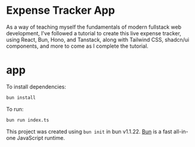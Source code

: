 # Expense Tracker App

As a way of teaching myself the fundamentals of modern fullstack web development, I've followed a tutorial to create this live expense tracker, using React, Bun, Hono, and Tanstack, along with Tailwind CSS, shadcn/ui components, and more to come as I complete the tutorial.

# app

To install dependencies:

```bash
bun install
```

To run:

```bash
bun run index.ts
```

This project was created using `bun init` in bun v1.1.22. [Bun](https://bun.sh) is a fast all-in-one JavaScript runtime.
